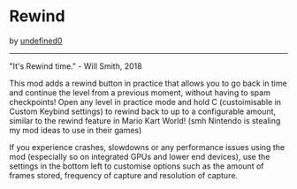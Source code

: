 # Rewind
by [undefined0](user:13351341)

---

"It's Rewind time." - Will Smith, 2018

This mod adds a rewind button in practice that allows you to go back in time and continue the level from a previous moment, without having to spam checkpoints! Open any level in practice mode and hold C (custoimisable in Custom Keybind settings) to rewind back to up to a configurable amount, similar to the rewind feature in Mario Kart World! (smh Nintendo is stealing my mod ideas to use in their games)

If you experience crashes, slowdowns or any performance issues using the mod (especially so on integrated GPUs and lower end devices), use the settings in the bottom left to customise options such as the amount of frames stored, frequency of capture and resolution of capture.
